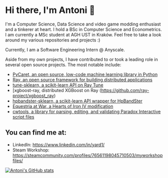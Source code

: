 # Hi there, I'm Antoni 👋

I'm a Computer Science, Data Science and video game modding enthusiast and a tinkerer at heart. I hold a BSc in Computer Science and Econometrics. I am currently a MSc student at AGH UST in Kraków. Feel free to take a look around my various repositories and projects :)

Currently, I am a Software Engineering Intern @ Anyscale.

Aside from my own projects, I have contributed to or took a leading role in several open source projects. The most notable include:

* [PyCaret, an open source, low-code machine learning library in Python](https://github.com/pycaret/pycaret)
* [Ray, an open source framework for building distributed applications](https://github.com/ray-project/ray)
* [tune-sklearn, a scikit-learn API on Ray Tune](https://github.com/ray-project/tune-sklearn)
* [xgboost-ray, distributed XGBoost on Ray (https://github.com/ray-project/xgboost_ray)
* [hpbandster-sklearn, a scikit-learn API wrapper for HpBandSter](https://github.com/Yard1/hpbandster-sklearn)
* [Equestria at War, a Hearts of Iron IV modification](https://github.com/EaW-Team/equestria_dev)
* [cwtools, a library for parsing, editing, and validating Paradox Interactive script files](https://github.com/cwtools/)

## You can find me at:
 
* LinkedIn: https://www.linkedin.com/in/yard1/
* Steam Workshop: https://steamcommunity.com/profiles/76561198045710503/myworkshopfiles/

[![Antoni's GitHub stats](https://github-readme-stats.vercel.app/api?username=Yard1)](https://github.com/anuraghazra/github-readme-stats)
